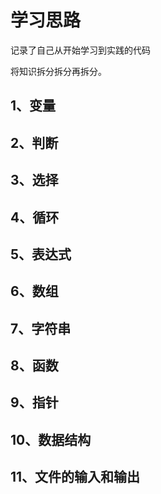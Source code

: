 # 学习思路

记录了自己从开始学习到实践的代码

将知识拆分拆分再拆分。

## 1、变量
## 2、判断
## 3、选择
## 4、循环
## 5、表达式
## 6、数组
## 7、字符串
## 8、函数
## 9、指针
## 10、数据结构
## 11、文件的输入和输出
